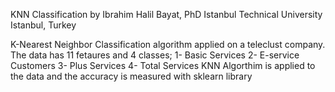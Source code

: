 KNN Classification 
by 
Ibrahim Halil Bayat, PhD
Istanbul Technical University 
Istanbul, Turkey 

K-Nearest Neighbor Classification algorithm applied on a teleclust company. 
The data has 11 fetaures and 4 classes; 
1- Basic Services
2- E-service Customers
3- Plus Services 
4- Total Services 
KNN Algorthim is applied to the data and the accuracy is measured with sklearn library 

